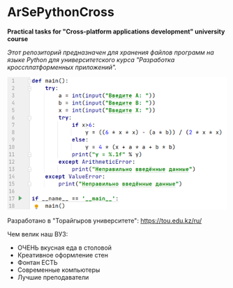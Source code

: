 # ArSePythonCross
**Practical tasks for "Cross-platform applications development" university course**

_Этот репозиторий предназначен для хранения файлов программ на языке Python для университетского курса "Разработка кроссплатформенных приложений"._

![Screenshot](Screenshot.PNG)

Разработано в "Торайгыров университете": https://tou.edu.kz/ru/

Чем велик наш ВУЗ:
* ОЧЕНЬ вкусная еда в столовой
* Креативное оформление стен
* Фонтан ЕСТЬ
* Современные компьютеры
* Лучшие преподаватели
